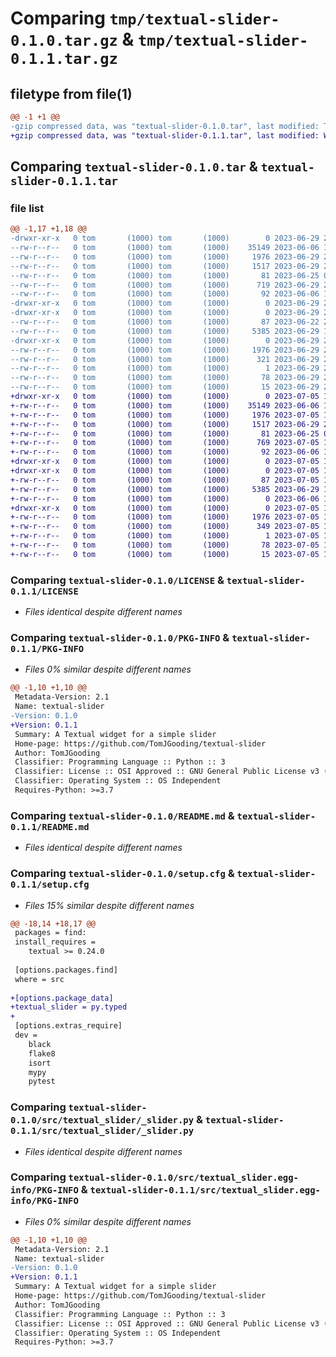 # Comparing `tmp/textual-slider-0.1.0.tar.gz` & `tmp/textual-slider-0.1.1.tar.gz`

## filetype from file(1)

```diff
@@ -1 +1 @@
-gzip compressed data, was "textual-slider-0.1.0.tar", last modified: Thu Jun 29 21:47:14 2023, max compression
+gzip compressed data, was "textual-slider-0.1.1.tar", last modified: Wed Jul  5 19:39:39 2023, max compression
```

## Comparing `textual-slider-0.1.0.tar` & `textual-slider-0.1.1.tar`

### file list

```diff
@@ -1,17 +1,18 @@
-drwxr-xr-x   0 tom       (1000) tom       (1000)        0 2023-06-29 21:47:14.432884 textual-slider-0.1.0/
--rw-r--r--   0 tom       (1000) tom       (1000)    35149 2023-06-06 19:46:23.000000 textual-slider-0.1.0/LICENSE
--rw-r--r--   0 tom       (1000) tom       (1000)     1976 2023-06-29 21:47:14.432884 textual-slider-0.1.0/PKG-INFO
--rw-r--r--   0 tom       (1000) tom       (1000)     1517 2023-06-29 21:46:24.000000 textual-slider-0.1.0/README.md
--rw-r--r--   0 tom       (1000) tom       (1000)       81 2023-06-25 07:42:02.000000 textual-slider-0.1.0/pyproject.toml
--rw-r--r--   0 tom       (1000) tom       (1000)      719 2023-06-29 21:47:14.432884 textual-slider-0.1.0/setup.cfg
--rw-r--r--   0 tom       (1000) tom       (1000)       92 2023-06-06 19:58:44.000000 textual-slider-0.1.0/setup.py
-drwxr-xr-x   0 tom       (1000) tom       (1000)        0 2023-06-29 21:47:14.432884 textual-slider-0.1.0/src/
-drwxr-xr-x   0 tom       (1000) tom       (1000)        0 2023-06-29 21:47:14.432884 textual-slider-0.1.0/src/textual_slider/
--rw-r--r--   0 tom       (1000) tom       (1000)       87 2023-06-22 20:09:08.000000 textual-slider-0.1.0/src/textual_slider/__init__.py
--rw-r--r--   0 tom       (1000) tom       (1000)     5385 2023-06-29 19:23:06.000000 textual-slider-0.1.0/src/textual_slider/_slider.py
-drwxr-xr-x   0 tom       (1000) tom       (1000)        0 2023-06-29 21:47:14.432884 textual-slider-0.1.0/src/textual_slider.egg-info/
--rw-r--r--   0 tom       (1000) tom       (1000)     1976 2023-06-29 21:47:14.000000 textual-slider-0.1.0/src/textual_slider.egg-info/PKG-INFO
--rw-r--r--   0 tom       (1000) tom       (1000)      321 2023-06-29 21:47:14.000000 textual-slider-0.1.0/src/textual_slider.egg-info/SOURCES.txt
--rw-r--r--   0 tom       (1000) tom       (1000)        1 2023-06-29 21:47:14.000000 textual-slider-0.1.0/src/textual_slider.egg-info/dependency_links.txt
--rw-r--r--   0 tom       (1000) tom       (1000)       78 2023-06-29 21:47:14.000000 textual-slider-0.1.0/src/textual_slider.egg-info/requires.txt
--rw-r--r--   0 tom       (1000) tom       (1000)       15 2023-06-29 21:47:14.000000 textual-slider-0.1.0/src/textual_slider.egg-info/top_level.txt
+drwxr-xr-x   0 tom       (1000) tom       (1000)        0 2023-07-05 19:39:39.853636 textual-slider-0.1.1/
+-rw-r--r--   0 tom       (1000) tom       (1000)    35149 2023-06-06 19:46:23.000000 textual-slider-0.1.1/LICENSE
+-rw-r--r--   0 tom       (1000) tom       (1000)     1976 2023-07-05 19:39:39.853636 textual-slider-0.1.1/PKG-INFO
+-rw-r--r--   0 tom       (1000) tom       (1000)     1517 2023-06-29 21:46:24.000000 textual-slider-0.1.1/README.md
+-rw-r--r--   0 tom       (1000) tom       (1000)       81 2023-06-25 07:42:02.000000 textual-slider-0.1.1/pyproject.toml
+-rw-r--r--   0 tom       (1000) tom       (1000)      769 2023-07-05 19:39:39.853636 textual-slider-0.1.1/setup.cfg
+-rw-r--r--   0 tom       (1000) tom       (1000)       92 2023-06-06 19:58:44.000000 textual-slider-0.1.1/setup.py
+drwxr-xr-x   0 tom       (1000) tom       (1000)        0 2023-07-05 19:39:39.853636 textual-slider-0.1.1/src/
+drwxr-xr-x   0 tom       (1000) tom       (1000)        0 2023-07-05 19:39:39.853636 textual-slider-0.1.1/src/textual_slider/
+-rw-r--r--   0 tom       (1000) tom       (1000)       87 2023-07-05 19:28:10.000000 textual-slider-0.1.1/src/textual_slider/__init__.py
+-rw-r--r--   0 tom       (1000) tom       (1000)     5385 2023-06-29 19:23:06.000000 textual-slider-0.1.1/src/textual_slider/_slider.py
+-rw-r--r--   0 tom       (1000) tom       (1000)        0 2023-06-06 19:58:44.000000 textual-slider-0.1.1/src/textual_slider/py.typed
+drwxr-xr-x   0 tom       (1000) tom       (1000)        0 2023-07-05 19:39:39.853636 textual-slider-0.1.1/src/textual_slider.egg-info/
+-rw-r--r--   0 tom       (1000) tom       (1000)     1976 2023-07-05 19:39:39.000000 textual-slider-0.1.1/src/textual_slider.egg-info/PKG-INFO
+-rw-r--r--   0 tom       (1000) tom       (1000)      349 2023-07-05 19:39:39.000000 textual-slider-0.1.1/src/textual_slider.egg-info/SOURCES.txt
+-rw-r--r--   0 tom       (1000) tom       (1000)        1 2023-07-05 19:39:39.000000 textual-slider-0.1.1/src/textual_slider.egg-info/dependency_links.txt
+-rw-r--r--   0 tom       (1000) tom       (1000)       78 2023-07-05 19:39:39.000000 textual-slider-0.1.1/src/textual_slider.egg-info/requires.txt
+-rw-r--r--   0 tom       (1000) tom       (1000)       15 2023-07-05 19:39:39.000000 textual-slider-0.1.1/src/textual_slider.egg-info/top_level.txt
```

### Comparing `textual-slider-0.1.0/LICENSE` & `textual-slider-0.1.1/LICENSE`

 * *Files identical despite different names*

### Comparing `textual-slider-0.1.0/PKG-INFO` & `textual-slider-0.1.1/PKG-INFO`

 * *Files 0% similar despite different names*

```diff
@@ -1,10 +1,10 @@
 Metadata-Version: 2.1
 Name: textual-slider
-Version: 0.1.0
+Version: 0.1.1
 Summary: A Textual widget for a simple slider
 Home-page: https://github.com/TomJGooding/textual-slider
 Author: TomJGooding
 Classifier: Programming Language :: Python :: 3
 Classifier: License :: OSI Approved :: GNU General Public License v3 (GPLv3)
 Classifier: Operating System :: OS Independent
 Requires-Python: >=3.7
```

### Comparing `textual-slider-0.1.0/README.md` & `textual-slider-0.1.1/README.md`

 * *Files identical despite different names*

### Comparing `textual-slider-0.1.0/setup.cfg` & `textual-slider-0.1.1/setup.cfg`

 * *Files 15% similar despite different names*

```diff
@@ -18,14 +18,17 @@
 packages = find:
 install_requires = 
 	textual >= 0.24.0
 
 [options.packages.find]
 where = src
 
+[options.package_data]
+textual_slider = py.typed
+
 [options.extras_require]
 dev = 
 	black
 	flake8
 	isort
 	mypy
 	pytest
```

### Comparing `textual-slider-0.1.0/src/textual_slider/_slider.py` & `textual-slider-0.1.1/src/textual_slider/_slider.py`

 * *Files identical despite different names*

### Comparing `textual-slider-0.1.0/src/textual_slider.egg-info/PKG-INFO` & `textual-slider-0.1.1/src/textual_slider.egg-info/PKG-INFO`

 * *Files 0% similar despite different names*

```diff
@@ -1,10 +1,10 @@
 Metadata-Version: 2.1
 Name: textual-slider
-Version: 0.1.0
+Version: 0.1.1
 Summary: A Textual widget for a simple slider
 Home-page: https://github.com/TomJGooding/textual-slider
 Author: TomJGooding
 Classifier: Programming Language :: Python :: 3
 Classifier: License :: OSI Approved :: GNU General Public License v3 (GPLv3)
 Classifier: Operating System :: OS Independent
 Requires-Python: >=3.7
```


